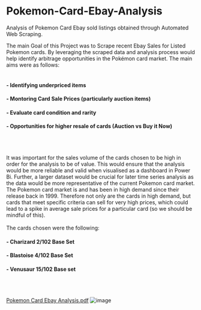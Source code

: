 # Pokemon-Card-Ebay-Analysis
Analysis of Pokemon Card Ebay sold listings obtained through Automated Web Scraping. 

The main Goal of this Project was to Scrape recent Ebay Sales for Listed Pokemon cards. By leveraging the scraped data and analysis process would help identify arbitrage opportunities in the Pokémon card market. The main aims were as follows:
<br></br>
#### - Identifying underpriced items 
#### - Montoring Card Sale Prices (particularly auction items)
#### - Evaluate card condition and rarity
#### - Opportunities for higher resale of cards (Auction vs Buy it Now)
<br></br>


It was important for the sales volume of the cards chosen to be high in order for the analysis to be of value.  This would ensure that the analysis would be more reliable and valid when visualised as a dashboard in Power Bi. Further, a larger dataset would be crucial for later time series analysis as the data would be more representative of the current Pokemon card market. The Pokemon card market is and has been in high demand since their release back in 1999. Therefore not only are the cards in high demand, but cards that meet specific criteria can sell for very high prices, which could lead to a spike in average sale prices for a particular card (so we should be mindful of this).
<br></br>
The cards chosen were the following: 
#### - Charizard 2/102 Base Set
#### - Blastoise 4/102 Base Set
#### - Venusaur 15/102 Base set
<br></br>


[Pokemon Card Ebay Analysis.pdf](https://github.com/user-attachments/files/16195697/Pokemon.Card.Ebay.Analysis.pdf)
![image](https://github.com/user-attachments/assets/b6b5a60d-8127-4ba0-b716-d76d65cf33b5)
